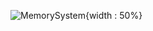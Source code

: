 ![MemorySystem](https://user-images.githubusercontent.com/24995833/58373400-9b04c300-7ee2-11e9-9907-cd59dde84421.png){width : 50%}
